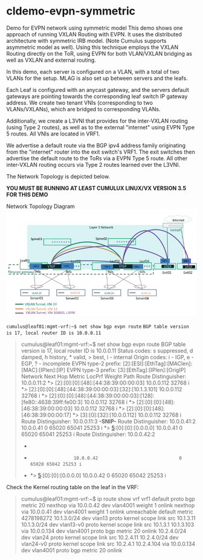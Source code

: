 # cldemo-evpn-symmetric
Demo for EVPN network using symmetric model
This demo shows one approach of running VXLAN Routing with EVPN.  It uses the distributed architecture with symmetric IRB model. (Note Cumulus supports asymmetric model as well).  Using this technique employs the VXLAN Routing directly on the ToR, using EVPN for both VLAN/VXLAN bridging as well as VXLAN and external routing.  

In this demo, each server is configured on a VLAN, with a total of two VLANs for the setup.  MLAG is also set up between servers and the leafs.

Each Leaf is configured with an anycast gateway, and the servers default gateways are pointing towards the corresponding leaf switch IP gateway address.  We create two tenant VNIs (corresponding to two VLANs/VXLANs), which are bridged to corresponding VLANs.

Additionally, we create a L3VNI that provides for the inter-VXLAN routing (using Type 2 routes), as well as to the external "internet" using EVPN Type 5 routes.  All VNIs are located in VRF1. 

We advertise a default route via the BGP ipv4 address family originating from the "internet" router into the exit switch's VRF1.  The exit switches then advertise the default route to the ToRs via a EVPN Type 5 route.  All other inter-VXLAN routing occurs via Type 2 routes learned over the L3VNI.

The Network Topology is depicted below.

**YOU MUST BE RUNNING AT LEAST CUMULUX LINUX/VX VERSION 3.5 FOR THIS DEMO**

Network Topology Diagram
![EVPN Symmetric Model Demo](https://github.com/CumulusNetworks/cldemo-evpn-symmetric/blob/master/evpn_symmetric_demo.png)



 `cumulus@leaf01:mgmt-vrf:~$ net show bgp evpn route`
`BGP table version is 17, local router ID is 10.0.0.11`






> cumulus@leaf01:mgmt-vrf:~$ net show bgp evpn route
>BGP table version is 17, local router ID is 10.0.0.11
>Status codes: s suppressed, d damped, h history, * valid, > best, i - internal
>Origin codes: i - IGP, e - EGP, ? - incomplete
>EVPN type-2 prefix: [2]:[ESI]:[EthTag]:[MAClen]:[MAC]:[IPlen]:[IP]
>EVPN type-3 prefix: [3]:[EthTag]:[IPlen]:[OrigIP]
>  Network          Next Hop            Metric LocPrf Weight Path
> Route Distinguisher: 10.0.0.11:2
>*> [2]:[0]:[0]:[48]:[44:38:39:00:00:03]
>                                10.0.0.112                         32768 i
>*> [2]:[0]:[0]:[48]:[44:38:39:00:00:03]:[32]:[10.1.3.101]
>                                10.0.0.112                         32768 i
>                                *> [2]:[0]:[0]:[48]:[44:38:39:00:00:03]:[128]:[fe80::4638:39ff:fe00:3]
>                                10.0.0.112                         32768 i
>                                *> [2]:[0]:[0]:[48]:[46:38:39:00:00:03]
>                                10.0.0.112                         32768 i
>*> [2]:[0]:[0]:[48]:[46:38:39:00:00:17]
>*> [3]:[0]:[32]:[10.0.0.112]
 >10.0.0.112                         32768 i
 >Route Distinguisher: 10.0.0.11:3
 >**-SNIP-**
 >Route Distinguisher: 10.0.0.41:2
>10.0.0.41                              0 65020 65041 25253 i
>*> [5]:[0]:[0]:[0.0.0.0]
>10.0.0.41                              0 65020 65041 25253 i
>Route Distinguisher: 10.0.0.42:2
>*  [5]:[0]:[0]:[0.0.0.0]
>*                     10.0.0.42                              0 65020 65042 25253 i
>* *> [5]:[0]:[0]:[0.0.0.0]
>10.0.0.42                              0 65020 65042 25253 i



Check the Kernel routing table on the leaf in the VRF:

> cumulus@leaf01:mgmt-vrf:~$ ip route show vrf vrf1
> default  proto bgp  metric 20
> 	nexthop via 10.0.0.42  dev vlan4001 weight 1 onlink
> nexthop via 10.0.0.41  dev vlan4001 weight 1 onlink
> unreachable default  metric 4278198272
> 10.1.3.0/24 dev vlan13  proto kernel  scope link  src 10.1.3.11
> 10.1.3.0/24 dev vlan13-v0  proto kernel  scope link  src 10.1.3.1
> 10.1.3.103 via 10.0.0.134 dev vlan4001  proto bgp  metric 20 onlink
> 10.2.4.0/24 dev vlan24  proto kernel  scope link  src 10.2.4.11 
> 10.2.4.0/24 dev vlan24-v0  proto kernel  scope link  src 10.2.4.1
> 10.2.4.104 via 10.0.0.134 dev vlan4001  proto bgp  metric 20 onlink

> 

    
    




